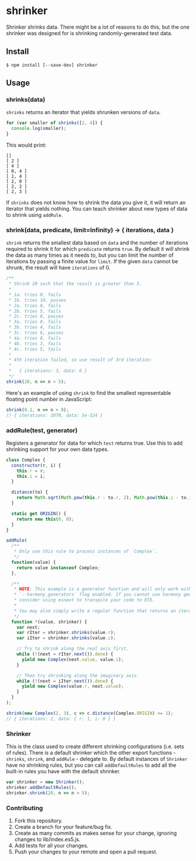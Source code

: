 # shrinker

Shrinker shrinks data. There might be a lot of reasons to do this, but the one
shrinker was designed for is shrinking randomly-generated test data.

## Install

```
$ npm install [--save-dev] shrinker
```

## Usage

### shrinks(data)

`shrinks` returns an iterator that yields shrunken versions of `data`.

```js
for (var smaller of shrinks([2, 4]) {
  console.log(smaller);
}
```

This would print:

```
[]
[ 2 ]
[ 4 ]
[ 0, 4 ]
[ 1, 4 ]
[ 2, 0 ]
[ 2, 2 ]
[ 2, 3 ]
```

If `shrinks` does not know how to shrink the data you give it, it will return
an iterator that yields nothing. You can teach shrinker about new types of data
to shrink using `addRule`.

### shrink(data, predicate, limit=Infinity) -> { iterations, data }

`shrink` returns the smallest data based on `data` and the number of iterations
required to shrink it for which `predicate` returns `true`. By default it will
shrink the data as many times as it needs to, but you can limit the number of
iterations by passing a finite value for `limit`. If the given `data` cannot be
shrunk, the result will have `iterations` of 0.

```js
/**
 * Shrink 20 such that the result is greater than 5.
 *
 * 1a. tries 0, fails
 * 1b. tries 10, passes
 * 2a. tries 0, fails
 * 2b. tries 5, fails
 * 2c. tries 8, passes
 * 3a. tries 0, fails
 * 3b. tries 4, fails
 * 3c. tries 6, passes
 * 4a. tries 0, fails
 * 4b. tries 3, fails
 * 4c. tries 5, fails
 *
 * 4th iteration failed, so use result of 3rd iteration:
 *
 *   { iterations: 3, data: 6 }
 */
shrink(20, n => n > 5);
```

Here's an example of using `shrink` to find the smallest representable floating
point number in JavaScript:

```js
shrink(0.1, n => n > 0);
// { iterations: 1070, data: 5e-324 }
```

### addRule(test, generator)

Registers a generator for data for which `test` returns true. Use this to add
shrinking support for your own data types.

```js
class Complex {
  constructor(r, i) {
    this.r = r;
    this.i = i;
  }

  distance(to) {
    return Math.sqrt(Math.pow(this.r - to.r, 2), Math.pow(this.i - to.i, 2));
  }

  static get ORIGIN() {
    return new this(0, 0);
  }
}

addRule(
  /**
   * Only use this rule to process instances of `Complex`.
   */
  function(value) {
    return value instanceof Complex;
  },

  /**
   * NOTE: This example is a generator function and will only work with node's
   * `--harmony_generators` flag enabled. If you cannot use harmony generators,
   * consider using esnext to transpile your code to ES5.
   *
   * You may also simply write a regular function that returns an iterator.
   */
  function *(value, shrinker) {
    var next;
    var rIter = shrinker.shrinks(value.r);
    var iIter = shrinker.shrinks(value.i);

    // Try to shrink along the real axis first.
    while (!(next = rIter.next()).done) {
      yield new Complex(next.value, value.i);
    }

    // Then try shrinking along the imaginary axis.
    while (!(next = iIter.next()).done) {
      yield new Complex(value.r, next.value);
    }
  }
);

shrink(new Complex(2, 3), c => c.distance(Complex.ORIGIN) >= 1);
// { iterations: 2, data: { r: 1, i: 0 } }
```

### Shrinker

This is the class used to create different shrinking configurations (i.e. sets
of rules). There is a default shrinker which the other export functions -
`shrinks`, `shrink`, and `addRule` - delegate to. By default instances of
`Shrinker` have no shrinking rules, but you can call `addDefaultRules` to add
all the built-in rules you have with the default shrinker.

```js
var shrinker = new Shrinker();
shrinker.addDefaultRules();
shrinker.shrink(20, n => n > 5);
```

### Contributing

1. Fork this repository.
1. Create a branch for your feature/bug fix.
1. Create as many commits as makes sense for your change, ignoring changes to lib/index.es5.js.
1. Add tests for all your changes.
1. Push your changes to your remote and open a pull request.

